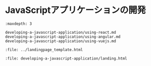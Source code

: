 # JavaScriptアプリケーションの開発

```{toctree}
:maxdepth: 3

developing-a-javascript-application/using-react.md
developing-a-javascript-application/using-angular.md
developing-a-javascript-application/using-vuejs.md
```

```{raw} html
:file: ../landingpage_template.html
```

```{raw} html
:file: developing-a-javascript-application/landing.html
```